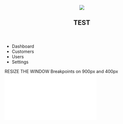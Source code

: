 <nav class="menu" tabindex="0">
	<div class="smartphone-menu-trigger"></div>
  <header class="avatar">
		<img src="assets/missing.png" />
    <h2>TEST</h2>
  </header>
	<ul>
    <li tabindex="0" class="icon-dashboard"><span>Dashboard</span></li>
    <li tabindex="0" class="icon-customers"><span>Customers</span></li>
    <li tabindex="0" class="icon-users"><span>Users</span></li>
    <li tabindex="0" class="icon-settings"><span>Settings</span></li>
  </ul>
</nav>

<main>
  <div class="helper">
    RESIZE THE WINDOW
		<span>Breakpoints on 900px and 400px</span>
  </div>
  <embed src="assets/1508.07346.pdf" type="application/pdf" />
</main>